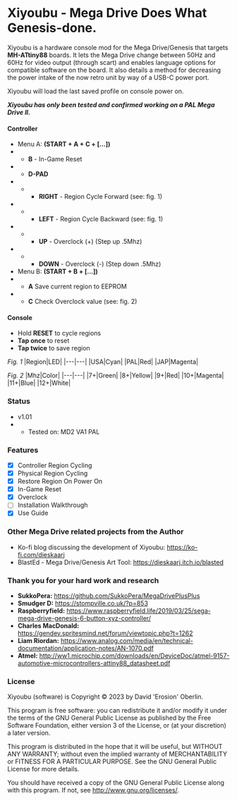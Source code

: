 # Xiyoubu - Mega Drive Does What Genesis-done.

Xiyoubu is a hardware console mod for the Mega Drive/Genesis that targets ****MH-ATtiny88**** boards. It lets the Mega Drive change between 50Hz and 60Hz for video output (through scart) and enables language options for compatible software on the board. It also details a method for decreasing the power intake of the now retro unit by way of a USB-C power port.

Xiyoubu will load the last saved profile on console power on.

***Xiyoubu has only been tested and confirmed working on a PAL Mega Drive II.***

#### Controller
- Menu A: **(START + A + C + [...])**
- - **B**  - In-Game Reset
- - **D-PAD**
- - - **RIGHT** - Region Cycle Forward (see: fig. 1)
- - - **LEFT** - Region Cycle Backward (see: fig. 1)
- - - **UP** - Overclock (+) (Step up .5Mhz)
- - - **DOWN** - Overclock (-) (Step down .5Mhz)
- Menu B: **(START + B + [...])**
- - **A** Save current region to EEPROM
- - **C** Check Overclock value (see: fig. 2)

#### Console
- Hold **RESET** to cycle regions
- **Tap once** to reset
- **Tap twice** to save region

*Fig. 1*
 |Region|LED| 
|---|---|
|USA|Cyan| 
|PAL|Red|
|JAP|Magenta|

*Fig. 2*
|Mhz|Color|
|---|---|
|7+|Green|
|8+|Yellow|
|9+|Red|
|10+|Magenta|
|11+|Blue|
|12+|White|

### Status
- v1.01
- - Tested on: MD2 VA1 PAL

### Features
- [X] Controller Region Cycling
- [X] Physical Region Cycling
- [X] Restore Region On Power On
- [X] In-Game Reset
- [X] Overclock
- [ ] Installation Walkthrough
- [X] Use Guide

### Other Mega Drive related projects from the Author
* Ko-fi blog discussing the development of Xiyoubu: https://ko-fi.com/dieskaarj
* BlastEd - Mega Drive/Genesis Art Tool: https://dieskaarj.itch.io/blasted

### Thank you for your hard work and research
* **SukkoPera:** https://github.com/SukkoPera/MegaDrivePlusPlus
* **Smudger D:** https://stompville.co.uk/?p=853
* **Raspberryfield:** https://www.raspberryfield.life/2019/03/25/sega-mega-drive-genesis-6-button-xyz-controller/
* **Charles MacDonald:** https://gendev.spritesmind.net/forum/viewtopic.php?t=1262
* **Liam Riordan:** https://www.analog.com/media/en/technical-documentation/application-notes/AN-1070.pdf
* **Atmel:** http://ww1.microchip.com/downloads/en/DeviceDoc/atmel-9157-automotive-microcontrollers-attiny88_datasheet.pdf

### License
Xiyoubu (software) is Copyright © 2023 by David 'Erosion' Oberlin.

This program is free software: you can redistribute it and/or modify it under the terms of the GNU General Public License as published by the Free Software Foundation, either version 3 of the License, or (at your discretion) a later version.

This program is distributed in the hope that it will be useful, but WITHOUT ANY WARRANTY; without even the implied warranty of MERCHANTABILITY or FITNESS FOR A PARTICULAR PURPOSE. See the GNU General Public License for more details.

You should have received a copy of the GNU General Public License along with this program. If not, see http://www.gnu.org/licenses/.
